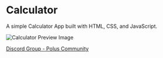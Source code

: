 # Calculator

A simple Calculator App built with HTML, CSS, and JavaScript.

![Calculator Preview Image](https://user-images.githubusercontent.com/44538497/169086855-bd20e6e0-3675-4db6-b086-0298005973f4.png)

[Discord Group -  Polus Community](https://discord.gg/mcfvqZ3gRV)